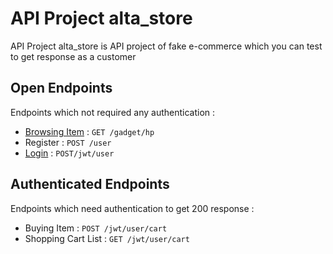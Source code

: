 # API Project alta_store

API Project alta_store is API project of fake e-commerce which 
you can test to get response as a customer

## Open Endpoints

Endpoints which not required any authentication :

* [Browsing Item](get.md) : `GET /gadget/hp`
* Register : `POST /user`
* [Login](login.md) : `POST/jwt/user`

## Authenticated Endpoints

Endpoints which need authentication to get 200 response :

* Buying Item : `POST /jwt/user/cart`
* Shopping Cart List : `GET /jwt/user/cart`

